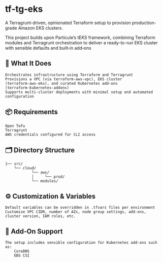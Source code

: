 # tf‑tg‑eks

A Terragrunt-driven, opinionated Terraform setup to provision production-grade Amazon EKS clusters.

This project builds upon Particule’s tEKS framework, combining Terraform modules and Terragrunt orchestration to deliver a ready-to-run EKS cluster with sensible defaults and built‑in add‑ons


## 🧩 What It Does
    Orchestrates infrastructure using Terraform and Terragrunt
    Provisions a VPC (via terraform‑aws‑vpc), EKS cluster (terraform‑aws‑eks), and curated Kubernetes add-ons (terraform‑kubernetes‑addons)
    Supports multi‑cluster deployments with minimal setup and automated configuration

## 📦 Requirements
    Open Tofu
    Terragrunt
    AWS credentials configured for CLI access

## 🗂️ Directory Structure
    ├── src/
        └── cloud/
                └── aws/
                │     └── prod/
                └── modules/

## ⚙️ Customization & Variables
    Default variables can be overridden in .tfvars files per environment
    Customize VPC CIDR, number of AZs, node group settings, add-ons, cluster version, IAM roles, etc.

## 🔧 Add‑On Support
    The setup includes sensible configuration for Kubernetes add-ons such as:
        CoreDNS
        EBS CSI